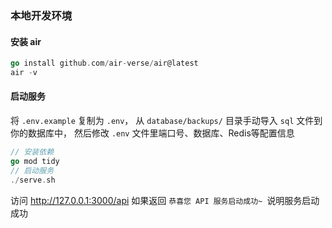### 本地开发环境

####  安装 air
```go
go install github.com/air-verse/air@latest
air -v
```

#### 启动服务
将 `.env.example` 复制为 `.env`， 从 `database/backups/` 目录手动导入 `sql` 文件到你的数据库中， 然后修改 `.env` 文件里端口号、数据库、Redis等配置信息

```go
// 安装依赖
go mod tidy
// 启动服务
./serve.sh
```

访问 http://127.0.0.1:3000/api 如果返回 `恭喜您 API 服务启动成功~ `说明服务启动成功

